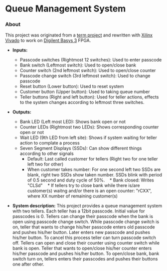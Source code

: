 # Queue Management System
### About
This project was originated from a [term project](https://suoglu.github.io/misc/other/Term_Project_Fall_2015-2016+v.1.pdf) and rewritten with [Xilinx Vivado](http://www.xilinx.com/products/design-tools/vivado.html) to work on [Digilent Basys 3](https://reference.digilentinc.com/reference/programmable-logic/basys-3/reference-manual) FPGA.

* **Inputs:**
  * Passcode switches (Rightmost 12 switches): Used to enter passcode
  * Bank switch (Leftmost switch): Used to open/close bank
  * Counter switch (2nd leftmost switch): Used to open/close counter
  * Passcode change switch (3rd leftmost switch): Used to change passcode
  * Reset button (Lower button): Used to reset system
  * Customer button (Upper button): Used to taking queue number
  * Teller buttons (Right and left button): Used for teller actions, effects to the system changes according to leftmost three switches.
  
* **Outputs:**
  * Bank LED (Left most LED): Shows bank open or not
  * Counter LEDs (Rightmost two LEDs): Shows corresponding counter open or not
  * Wait LED (9th LED from left site): Shows if system waiting for teller action to complate a process
  * Seven Segment Displays (SSDs): Can show different things according to other signals
    * Default: Last called customer for tellers (Right two for one teller left two for other)
    * When customer takes number: For one second left two SSDs are blank, right two SSDs show taken number. SSDs blink with period of 0.5 second and duty cycle of 50%.
    * Bank closed: Writes "CLSd"
    * If tellers try to close bank while there is/are customer(s) waitng and/or there is an open counter: "rCXX", where XX number of remaining customer(s)
  
  
* **System description:**
This project provides a queue management system with two tellers. Each teller has a 12bit passcode. Initial value for passcodes is 0. Tellers can change their passcode when the bank is open using passcode change switch. While passcode change switch is on, teller that wants to change his/her passcode enters old passcode and pushes his/her button. Later enters new passcode and pushes his/her button. To cancel this process teller can turn passcode switch off. Tellers can open and close their counter using counter switch while bank is open. Teller that wants to open/close his/her counter enters his/her passcode and pushes his/her button. To open/close bank, bank switch turn on, tellers enters their passcodes and pushes their buttons one after other.
